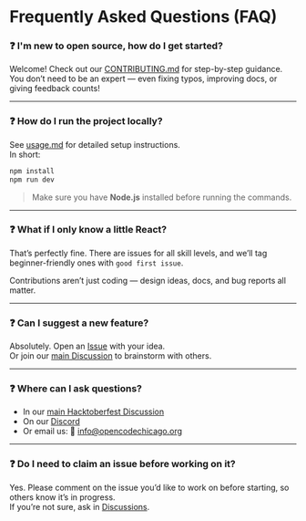 # Frequently Asked Questions (FAQ)

### ❓ I'm new to open source, how do I get started?

Welcome! Check out our [CONTRIBUTING.md](../CONTRIBUTING.md) for step-by-step guidance.  
You don’t need to be an expert — even fixing typos, improving docs, or giving feedback counts!

---

### ❓ How do I run the project locally?

See [usage.md](usage.md) for detailed setup instructions.  
In short:  
```bash
npm install
npm run dev
```
> Make sure you have **Node.js** installed before running the commands.

---

### ❓ What if I only know a little React?

That’s perfectly fine. There are issues for all skill levels, and we’ll tag beginner-friendly ones with `good first issue`.

Contributions aren’t just coding — design ideas, docs, and bug reports all matter.

---

### ❓ Can I suggest a new feature?

Absolutely. Open an [Issue](https://github.com/OpenCodeChicago/hacktoberfest-2025-frontend/issues/new/choose) with your idea.  
Or join our [main Discussion](https://github.com/orgs/OpenCodeChicago/discussions/2) to brainstorm with others.

---

### ❓ Where can I ask questions?

- In our [main Hacktoberfest Discussion](https://github.com/orgs/OpenCodeChicago/discussions/2)  
- On our [Discord](https://discord.gg/t6MGsCqdFX)  
- Or email us: 📧 info@opencodechicago.org

---

### ❓ Do I need to claim an issue before working on it?

Yes. Please comment on the issue you’d like to work on before starting, so others know it’s in progress.  
If you’re not sure, ask in [Discussions](https://github.com/orgs/OpenCodeChicago/discussions/2).
